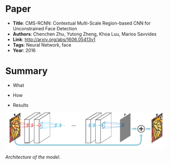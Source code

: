 # Paper

* **Title**: CMS-RCNN: Contextual Multi-Scale Region-based CNN for Unconstrained Face Detection
* **Authors**: Chenchen Zhu, Yutong Zheng, Khoa Luu, Marios Savvides
* **Link**: http://arxiv.org/abs/1606.05413v1
* **Tags**: Neural Network, face
* **Year**: 2016

# Summary

* What

* How

* Results

![Architecture](images/Accurate_Image_Super-Resolution__architecture.png?raw=true "Architecture")

*Architecture of the model.*
